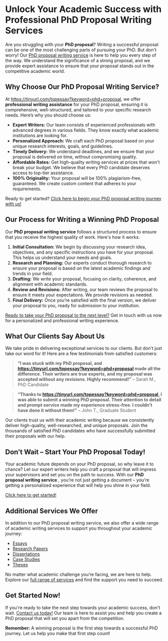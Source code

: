 # Unlock Your Academic Success with Professional PhD Proposal Writing Services

Are you struggling with your **PhD proposal**? Writing a successful proposal can be one of the most challenging parts of pursuing your PhD. But don't worry! Our [PhD proposal writing service](https://tinyurl.com/topessay?keyword=phd+proposal "PhD Proposal Writing Service") is here to help you every step of the way. We understand the significance of a strong proposal, and we provide expert assistance to ensure that your proposal stands out in the competitive academic world.

## Why Choose Our PhD Proposal Writing Service?

At https://tinyurl.com/topessay?keyword=phd+proposal, we offer **professional writing assistance** for your PhD proposal, ensuring it is comprehensive, well-structured, and tailored to your specific research needs. Here’s why you should choose us:

- **Expert Writers:** Our team consists of experienced professionals with advanced degrees in various fields. They know exactly what academic institutions are looking for.
- **Personalized Approach:** We craft each PhD proposal based on your unique research interests, goals, and guidelines.
- **Timely Delivery:** We understand deadlines, and we ensure that your proposal is delivered on time, without compromising quality.
- **Affordable Rates:** Get high-quality writing services at prices that won't break your budget. We believe that every PhD candidate deserves access to top-tier assistance.
- **100% Originality:** Your proposal will be 100% plagiarism-free, guaranteed. We create custom content that adheres to your requirements.

Ready to get started? [Click here to begin your PhD proposal writing journey with us!](https://tinyurl.com/topessay?keyword=phd+proposal "Get Your PhD Proposal Started Now!")

## Our Process for Writing a Winning PhD Proposal

Our **PhD proposal writing service** follows a structured process to ensure that you receive the highest quality of work. Here's how it works:

1. **Initial Consultation:** We begin by discussing your research idea, objectives, and any specific instructions you have for your proposal. This helps us understand your needs and goals.
2. **Research and Planning:** Our experts conduct thorough research to ensure your proposal is based on the latest academic findings and trends in your field.
3. **Drafting:** We write your proposal, focusing on clarity, coherence, and alignment with academic standards.
4. **Review and Revisions:** After writing, our team reviews the proposal to ensure it meets your expectations. We provide revisions as needed.
5. **Final Delivery:** Once you’re satisfied with the final version, we deliver your proposal to you, ready for submission to your institution.

[Ready to take your PhD proposal to the next level?](https://tinyurl.com/topessay?keyword=phd+proposal "Start Your PhD Proposal Today!") Get in touch with us now for a personalized and professional writing experience.

## What Our Clients Say About Us

We take pride in delivering exceptional services to our clients. But don’t just take our word for it! Here are a few testimonials from satisfied customers:

> **“I was stuck with my PhD proposal, and https://tinyurl.com/topessay?keyword=phd+proposal made all the difference. Their writers are true experts, and my proposal was accepted without any revisions. Highly recommend!”** – Sarah M., PhD Candidate

> **“Thanks to https://tinyurl.com/topessay?keyword=phd+proposal, I was able to submit a winning PhD proposal. Their attention to detail and prompt service made my experience stress-free. I couldn’t have done it without them!”** – John T., Graduate Student

Our clients trust us with their academic writing because we consistently deliver high-quality, well-researched, and unique proposals. Join the thousands of satisfied PhD candidates who have successfully submitted their proposals with our help.

## Don’t Wait – Start Your PhD Proposal Today!

Your academic future depends on your PhD proposal, so why leave it to chance? Let our expert writers help you craft a proposal that will impress your supervisors and set you on the path to success. With our **PhD proposal writing service** , you’re not just getting a document – you’re getting a personalized experience that will help you shine in your field.

[Click here to get started!](https://tinyurl.com/topessay?keyword=phd+proposal "Get Started with Your PhD Proposal Now!")

## Additional Services We Offer

In addition to our PhD proposal writing service, we also offer a wide range of academic writing services to support you throughout your academic journey:

- [Essays](https://tinyurl.com/topessay?keyword=phd+proposal "Essay Writing Services")
- [Research Papers](https://tinyurl.com/topessay?keyword=phd+proposal "Research Paper Writing")
- [Dissertations](https://tinyurl.com/topessay?keyword=phd+proposal "Dissertation Writing")
- [Case Studies](https://tinyurl.com/topessay?keyword=phd+proposal "Case Study Writing")
- [Theses](https://tinyurl.com/topessay?keyword=phd+proposal "Thesis Writing")

No matter what academic challenge you’re facing, we are here to help. Explore our [full range of services](https://tinyurl.com/topessay?keyword=phd+proposal "Our Academic Services") and find the support you need to succeed.

## Get Started Now!

If you're ready to take the next step towards your academic success, don't wait. [Contact us today!](https://tinyurl.com/topessay?keyword=phd+proposal "Start Writing Your PhD Proposal Now!") Our team is here to assist you and help you create a PhD proposal that will set you apart from the competition.

**Remember:** A winning proposal is the first step towards a successful PhD journey. Let us help you make that first step count!
